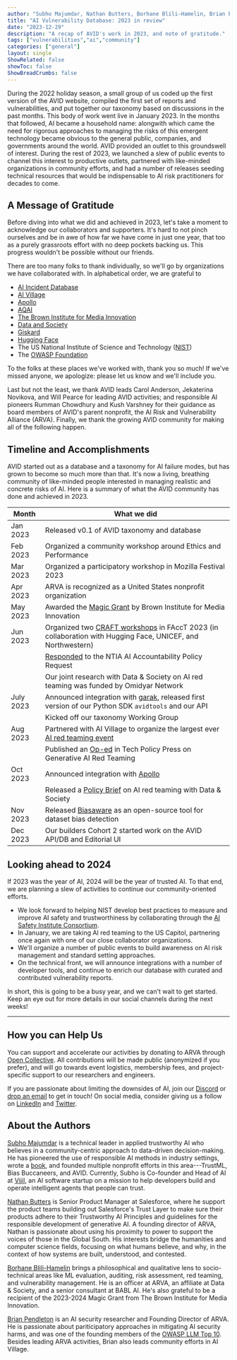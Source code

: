 ```yaml
---
author: "Subho Majumdar, Nathan Butters, Borhane Blili-Hamelin, Brian Pendleton"
title: "AI Vulnerability Database: 2023 in review"
date: "2023-12-29"
description: "A recap of AVID's work in 2023, and note of gratitude."
tags: ["vulnerabilities","ai","community"]
categories: ["general"]
layout: single
ShowRelated: false
showToc: false
ShowBreadCrumbs: false
---
```


During the 2022 holiday season, a small group of us coded up the first version of the AVID website, compiled the first set of reports and vulnerabilities, and put together our taxonomy based on discussions in the past months. This body of work went live in January 2023. In the months that followed, AI became a household name: alongwith which came the need for rigorous approaches to managing the risks of this emergent technology became obvious to the general public, companies, and governments around the world. AVID provided an outlet to this groundswell of interest. During the rest of 2023, we launched a slew of public events to channel this interest to productive outlets, partnered with like-minded organizations in community efforts, and had a number of releases seeding technical resources that would be indispensable to AI risk practitioners for decades to come.

## A Message of Gratitude
Before diving into what we did and achieved in 2023, let's take a moment to acknowledge our collaborators and supporters. It's hard to not pinch ourselves and be in awe of how far we have come in just one year, that too as a purely grassroots effort with no deep pockets backing us. This progress wouldn't be possible without our friends.

There are too many folks to thank individually, so we'll go by organizations we have collaborated with. In alphabetical order, we are grateful to
- [AI Incident Database](https://incidentdatabase.ai/)
- [AI Village](https://aivillage.org/)
- [Apollo](https://www.apolloapi.io/)
- [AQAI](https://www.aqai.xyz/)
- [The Brown Institute for Media Innovation](https://brown.columbia.edu/)
- [Data and Society](https://datasociety.net/)
- [Giskard](https://www.giskard.ai/)
- [Hugging Face](https://huggingface.co/)
- The US National Institute of Science and Technology ([NIST](https://www.nist.gov/))
- The [OWASP Foundation](https://owasp.org/)

To the folks at these places we've worked with, thank you so much! If we've missed anyone, we apologize: please let us know and we'll include you.

Last but not the least, we thank AVID leads Carol Anderson, Jekaterina Novikova, and Will Pearce for leading AVID activities; and responsible AI pioneers Rumman Chowdhury and Kush Varshney for their guidance as board members of AVID's parent nonprofit, the AI Risk and Vulnerability Alliance (ARVA). Finally, we thank the growing AVID community for making all of the following happen.

## Timeline and Accomplishments

AVID started out as a database and a taxonomy for AI failure modes, but has grown to become so much more than that. It's now a living, breathing community of like-minded people interested in managing realistic and concrete risks of AI. Here is a summary of what the AVID community has done and achieved in 2023.

| Month | What we did |
| --- | --- |
| Jan 2023 |  Released v0.1 of AVID taxonomy and database
| Feb 2023 |  Organized a community workshop around Ethics and Performance
| Mar 2023 |  Organized a participatory workshop in Mozilla Festival 2023
| Apr 2023 |  ARVA is recognized as a United States nonprofit organization
| May 2023 |  Awarded the [Magic Grant](https://brown.columbia.edu/portfolio/avid-a-community-driven-approach-to-mitigating-ai-failures/) by Brown Institute for Media Innovation
| Jun 2023 |  Organized two [CRAFT workshops](https://facctconference.org/2023/acceptedcraft) in FAccT 2023 (in collaboration with Hugging Face, UNICEF, and Northwestern)
| | [Responded](https://avidml.org/blog/ntia-response/) to the NTIA AI Accountability Policy Request
| | Our joint research with Data & Society on AI red teaming was funded by Omidyar Network
| July 2023 | Announced integration with [garak](garak.ai), released first version of our Python SDK `avidtools` and our API
| | Kicked off our taxonomy Working Group
| Aug 2023 | Partnered with AI Village to organize the largest ever [AI red teaming event](https://www.hackthefuture.com/defcon)
| | Published an [Op-ed](https://www.techpolicy.press/can-we-red-team-our-way-to-ai-accountability/)  in Tech Policy Press on Generative AI Red Teaming
| Oct 2023 | Announced integration with [Apollo](https://apolloapi.io/)
| | Released a [Policy Brief](https://datasociety.net/library/ai-red-teaming-is-not-a-one-stop-solution-to-ai-harms-recommendations-for-using-red-teaming-for-ai-accountability/) on AI red teaming with Data & Society
| Nov 2023 | Released [Biasaware](https://huggingface.co/spaces/avid-ml/biasaware) as an open-source tool for dataset bias detection
| Dec 2023 | Our builders Cohort 2 started work on the AVID API/DB and Editorial UI

## Looking ahead to 2024

If 2023 was the year of AI, 2024 will be the year of trusted AI. To that end, we are planning a slew of activities to continue our community-oriented efforts.

- We look forward to helping NIST develop best practices to measure and improve AI safety and trustworthiness by collaborating through the [AI Safety Institute Consortium](https://www.nist.gov/news-events/news/2023/11/nist-seeks-collaborators-consortium-supporting-artificial-intelligence).
- In January, we are taking AI red teaming to the US Capitol, partnering once again with one of our close collaborator organizations. 
- We'll organize a number of public events to build awareness on AI risk management and standard setting approaches.
- On the technical front, we will announce integrations with a number of developer tools, and continue to enrich our database with curated and contributed vulnerability reports.

In short, this is going to be a busy year, and we can't wait to get started. Keep an eye out for more details in our social channels during the next weeks!

---

## How you can Help Us

You can support and accelerate our activities by donating to ARVA through [Open Collective](https://opencollective.com/arva). All contributions will be made public (anonymized if you prefer), and will go towards event logistics, membership fees, and project-specific support to our researchers and engineers.

If you are passionate about limiting the downsides of AI, join our [Discord](https://discord.gg/T6uvDBjF5v) or [drop an email](mailto:info@avidml.org) to get in touch! On social media, consider giving us a follow on [LinkedIn](https://www.linkedin.com/company/82830184) and [Twitter](https://twitter.com/AvidMldb).


## About the Authors
[Subho Majumdar](https://www.subhomajumdar.com/) is a technical leader in applied trustworthy AI who believes in a community-centric approach to data-driven decision-making. He has pioneered the use of responsible AI methods in industry settings, wrote a [book](https://www.amazon.com/Practicing-Trustworthy-Machine-Learning-Transparent/dp/1098120272), and founded multiple nonprofit efforts in this area---TrustML, Bias Buccaneers, and AVID. Currently, Subho is Co-founder and Head of AI at [Vijil](http://vijil.ai/), an AI software startup on a mission to help developers build and operate intelligent agents that people can trust.

[Nathan Butters](https://www.linkedin.com/in/nathanbutters/) is Senior Product Manager at Salesforce, where he support the product teams building out Salesforce's Trust Layer to make sure their products adhere to their Trustworthy AI Principles and guidelines for the responsible development of generative AI. A founding director of ARVA, Nathan is passionate about using his proximity to power to support the voices of those in the Global South. His interests bridge the humanities and computer science fields, focusing on what humans believe, and why, in the context of how systems are built, understood, and contested.

[Borhane Blili-Hamelin](https://borhane.xyz/) brings a philosophical and qualitative lens to socio-technical areas like ML evaluation, auditing, risk assessment, red teaming, and vulnerability management. He is an officer at ARVA, an affiliate at Data & Society, and a senior consultant at BABL AI. He's also grateful to be a recipient of the 2023-2024 Magic Grant from The Brown Institute for Media Innovation.

[Brian Pendleton](https://www.linkedin.com/in/bwpen/) is an AI security researcher and Founding Director of ARVA. He is passionate about pariticipatory approaches in mitigating AI security harms, and was one of the founding members of the [OWASP LLM Top 10](https://owasp.org/www-project-top-10-for-large-language-model-applications/). Besides leading ARVA activities, Brian also leads community efforts in AI Village.